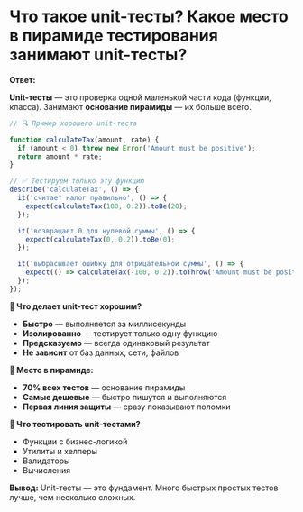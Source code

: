 # Что такое unit-тесты? Какое место в пирамиде тестирования занимают unit-тесты?

**Ответ:**

**Unit-тесты** — это проверка одной маленькой части кода (функции, класса). Занимают **основание пирамиды** — их больше всего.

```javascript
// 🔍 Пример хорошего unit-теста

function calculateTax(amount, rate) {
  if (amount < 0) throw new Error('Amount must be positive');
  return amount * rate;
}

// ✅ Тестируем только эту функцию
describe('calculateTax', () => {
  it('считает налог правильно', () => {
    expect(calculateTax(100, 0.2)).toBe(20);
  });

  it('возвращает 0 для нулевой суммы', () => {
    expect(calculateTax(0, 0.2)).toBe(0);
  });

  it('выбрасывает ошибку для отрицательной суммы', () => {
    expect(() => calculateTax(-100, 0.2)).toThrow('Amount must be positive');
  });
});
```

**🧠 Что делает unit-тест хорошим?**
- **Быстро** — выполняется за миллисекунды
- **Изолированно** — тестирует только одну функцию
- **Предсказуемо** — всегда одинаковый результат
- **Не зависит** от баз данных, сети, файлов

**📍 Место в пирамиде:**
- **70% всех тестов** — основание пирамиды
- **Самые дешевые** — быстро пишутся и выполняются
- **Первая линия защиты** — сразу показывают поломки

**🎯 Что тестировать unit-тестами?**
- Функции с бизнес-логикой
- Утилиты и хелперы
- Валидаторы
- Вычисления

**Вывод:**
Unit-тесты — это фундамент. Много быстрых простых тестов лучше, чем несколько сложных.